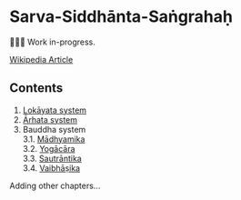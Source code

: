 # Sarva-Siddhānta-Saṅgrahaḥ

👷🏼‍♂️ Work in-progress.

[Wikipedia Article](https://en.wikipedia.org/wiki/Sarva-siddhanta_Sangraha)

## Contents

1. [Lokāyata system](data/1.%20Lokayata.csv)
2. [Ārhata system](data/2.%20Arhata.csv)
3. Bauddha system  
3.1. [Mādhyamika](data/3.1.%20Madhyamika.csv)  
3.2. [Yogācāra](data/3.2.%20Yogacara.csv)  
3.3. [Sautrāntika](data/3.3.%20Sautrantika.csv)  
3.4. [Vaibhāṣika](data/3.4.%20Vaibhashika.csv)  

Adding other chapters...
